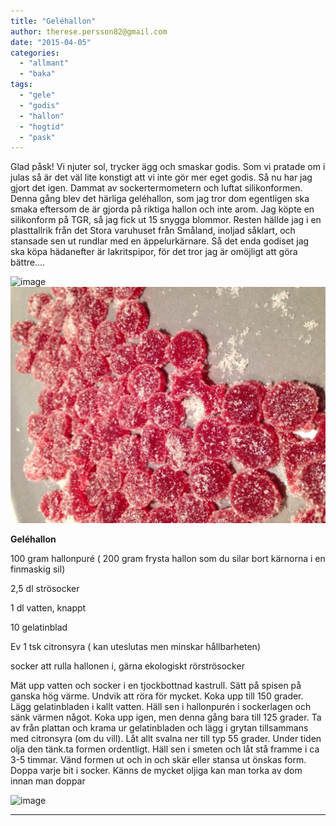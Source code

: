 ```yaml
---
title: "Geléhallon"
author: therese.persson82@gmail.com
date: "2015-04-05"
categories: 
  - "allmant"
  - "baka"
tags: 
  - "gele"
  - "godis"
  - "hallon"
  - "hogtid"
  - "pask"
---
```


Glad påsk! Vi njuter sol, trycker ägg och smaskar godis. Som vi pratade om i julas så är det väl lite konstigt att vi inte gör mer eget godis. Så nu har jag gjort det igen. Dammat av sockertermometern och luftat silikonformen. Denna gång blev det härliga geléhallon, som jag tror dom egentligen ska smaka eftersom de är gjorda på riktiga hallon och inte arom. Jag köpte en silikonform på TGR, så jag fick ut 15 snygga blommor. Resten hällde jag i en plasttallrik från det Stora varuhuset från Småland, inoljad såklart, och stansade sen ut rundlar med en äppelurkärnare. Så det enda godiset jag ska köpa hädanefter är lakritspipor, för det tror jag är omöjligt att göra bättre....

![image](/static/img/image1-1024x768.jpg)
![image](/static/img/image2-1024x768.jpg)

**Geléhallon**

100 gram hallonpuré ( 200 gram frysta hallon som du silar bort kärnorna i en finmaskig sil)

2,5 dl strösocker

1 dl vatten, knappt

10 gelatinblad

Ev 1 tsk citronsyra ( kan uteslutas men minskar hållbarheten)

socker att rulla hallonen i, gärna ekologiskt rörströsocker

Mät upp vatten och socker i en tjockbottnad kastrull. Sätt på spisen på ganska hög värme. Undvik att röra för mycket. Koka upp till 150 grader. Lägg gelatinbladen i kallt vatten. Häll sen i hallonpurén i sockerlagen och sänk värmen något. Koka upp igen, men denna gång bara till 125 grader. Ta av från plattan och krama ur gelatinbladen och lägg i grytan tillsammans med citronsyra (om du vill). Låt allt svalna ner till typ 55 grader. Under tiden olja den tänk.ta formen ordentligt. Häll sen i smeten och låt stå framme i ca 3-5 timmar. Vänd formen ut och in och skär eller stansa ut önskas form. Doppa varje bit i socker. Känns de mycket oljiga kan man torka av dom innan man doppar

![image](/static/img/image-683x1024.jpg)

* * *
